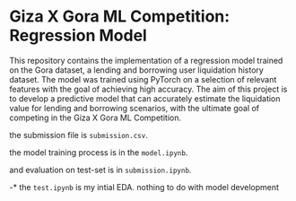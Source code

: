 # Giza X Gora ML Competition: Regression Model
This repository contains the implementation of a regression model trained on the Gora dataset, a lending and borrowing user liquidation history dataset. The model was trained using PyTorch on a selection of relevant features with the goal of achieving high accuracy. The aim of this project is to develop a predictive model that can accurately estimate the liquidation value for lending and borrowing scenarios, with the ultimate goal of competing in the Giza X Gora ML Competition.

the submission file is `submission.csv`. 

the model training process is in the `model.ipynb`.

and evaluation on test-set is in `submission.ipynb`.

-* the `test.ipynb` is my intial EDA. nothing to do with model development
